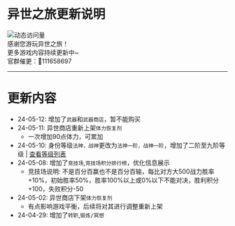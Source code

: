 # 异世之旅更新说明
![动态访问量](https://count.kjchmc.cn/get/@Tloml-Starry-异世之旅?theme=rule34)  
感谢您游玩异世之旅！  
更多游戏内容持续更新中~  
官群催更：🐧111658697

---
# 更新内容
* 24-05-12: 增加了`武器`和`武器商店`，暂不能购买
* 24-05-11: 异世商店重新上架`体力恢复剂`
  * 一次增加90点体力，可累加
* 24-05-10: 身份等级`法神，战神`更改为`法神一阶，战神一阶`，增加了二阶至九阶等级 | [查看等级列表](https://gitee.com/Tloml-Starry/resources/blob/master/resources/md/异世之旅身份等级.md)
* 24-05-08: 增加了`竞技场`,`竞技场积分排行榜`，优化信息展示
  * 竞技场说明: 不是百分百赢也不是百分百输，每比对方大500战力胜率+10%，初始胜率50%，胜率100%以上或0%以下不能对决，胜利积分+100，失败积分-50
* 24-05-02: 异世商店下架`体力恢复剂`
  * 有点影响游戏平衡，后续将对其进行调整重新上架
* 24-04-29: 增加了`转职`,`锻炼/冥想`